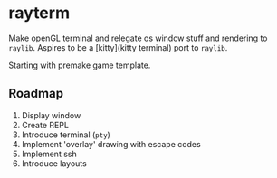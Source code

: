 # rayterm

Make openGL terminal and relegate os window stuff and rendering to `raylib`.
Aspires to be a [kitty](kitty terminal) port to `raylib`.

Starting with premake game template.

## Roadmap

1. Display window
2. Create REPL
3. Introduce terminal (`pty`)
4. Implement 'overlay' drawing with escape codes
5. Implement ssh
6. Introduce layouts
